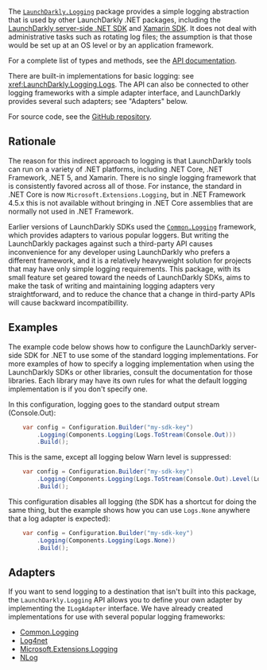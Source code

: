 The [`LaunchDarkly.Logging`](https://nuget.org/packages/LaunchDarkly.Logging) package provides a simple logging abstraction that is used by other LaunchDarkly .NET packages, including the [LaunchDarkly server-side .NET SDK](https://github.com/launchdarkly/dotnet-server-sdk) and [Xamarin SDK](https://github.com/launchdarkly/xamarin-client-sdk). It does not deal with administrative tasks such as rotating log files; the assumption is that those would be set up at an OS level or by an application framework.

For a complete list of types and methods, see the [API documentation](xref:LaunchDarkly.Logging).

There are built-in implementations for basic logging: see <xref:LaunchDarkly.Logging.Logs>. The API can also be connected to other logging frameworks with a simple adapter interface, and LaunchDarkly provides several such adapters; see "Adapters" below.

For source code, see the [GitHub repository](https://github.com/launchdarkly/dotnet-logging).

## Rationale

The reason for this indirect approach to logging is that LaunchDarkly tools can run on a variety of .NET platforms, including .NET Core, .NET Framework, .NET 5, and Xamarin. There is no single logging framework that is consistently favored across all of those. For instance, the standard in .NET Core is now `Microsoft.Extensions.Logging`, but in .NET Framework 4.5.x this is not available without bringing in .NET Core assemblies that are normally not used in .NET Framework.

Earlier versions of LaunchDarkly SDKs used the [`Common.Logging`](https://github.com/net-commons/common-logging) framework, which provides adapters to various popular loggers. But writing the LaunchDarkly packages against such a third-party API causes inconvenience for any developer using LaunchDarkly who prefers a different framework, and it is a relatively heavyweight solution for projects that may have only simple logging requirements. This package, with its small feature set geared toward the needs of LaunchDarkly SDKs, aims to make the task of writing and maintaining logging adapters very straightforward, and to reduce the chance that a change in third-party APIs will cause backward incompatibillity.

## Examples

The example code below shows how to configure the LaunchDarkly server-side SDK for .NET to use some of the standard logging implementations. For more examples of how to specify a logging implementation when using the LaunchDarkly SDKs or other libraries, consult the documentation for those libraries. Each library may have its own rules for what the default logging implementation is if you don't specify one.

In this configuration, logging goes to the standard output stream (Console.Out):

```csharp
    var config = Configuration.Builder("my-sdk-key")
        .Logging(Components.Logging(Logs.ToStream(Console.Out)))
        .Build();
```

This is the same, except all logging below Warn level is suppressed:

```csharp
    var config = Configuration.Builder("my-sdk-key")
        .Logging(Components.Logging(Logs.ToStream(Console.Out).Level(LogLevel.Warn)))
        .Build();
```

This configuration disables all logging (the SDK has a shortcut for doing the same thing, but the example shows how you can use `Logs.None` anywhere that a log adapter is expected):

```csharp
    var config = Configuration.Builder("my-sdk-key")
        .Logging(Components.Logging(Logs.None))
        .Build();
```

## Adapters

If you want to send logging to a destination that isn't built into this package, the `LaunchDarkly.Logging` API allows you to define your own adapter by implementing the `ILogAdapter` interface. We have already created implementations for use with several popular logging frameworks:

* [Common.Logging](https://launchdarkly.github.io/dotnet-logging-adapters-commonlogging)
* [Log4net](https://launchdarkly.github.io/dotnet-logging-adapters-log4net)
* [Microsoft.Extensions.Logging](https://launchdarkly.github.io/dotnet-logging-adapters-ms)
* [NLog](https://launchdarkly.github.io/dotnet-logging-adapters-nlog)
